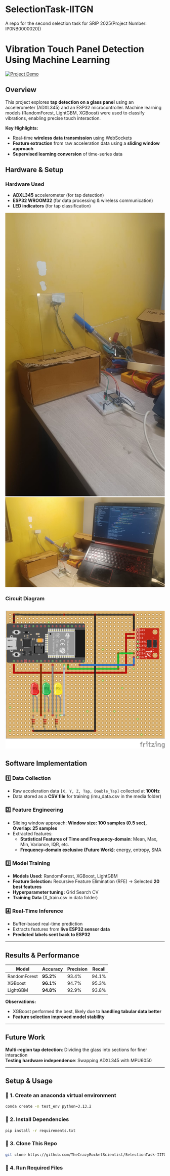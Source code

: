 # SelectionTask-IITGN
A repo for the second selection task for SRIP 2025(Project Number: IP0NB0000020))

# **Vibration Touch Panel Detection Using Machine Learning**  

[![Project Demo](link-to-demo-gif)](https://drive.google.com/file/d/1uDxNBh5HJWYnU6AcdXWhjCefAiLLjtly/view?usp=sharing)  
## **Overview**
This project explores **tap detection on a glass panel** using an accelerometer (ADXL345) and an ESP32 microcontroller. Machine learning models (RandomForest, LightGBM, XGBoost) were used to classify vibrations, enabling precise touch interaction.

**Key Highlights:**
- Real-time **wireless data transmission** using WebSockets  
- **Feature extraction** from raw acceleration data using a **sliding window approach**  
- **Supervised learning conversion** of time-series data  

## **Hardware & Setup**
### **Hardware Used**
- **ADXL345** accelerometer (for tap detection)  
- **ESP32 WROOM32** (for data processing & wireless communication)  
- **LED indicators** (for tap classification)  

![Hardware Setup 1](https://github.com/TheCrazyRocketScientist/SelectionTask-IITGN/blob/main/media/1.jpg)
![Hardware Setup 2](https://github.com/TheCrazyRocketScientist/SelectionTask-IITGN/blob/main/media/2.jpg)


### **Circuit Diagram**
![Circuit Diagram](https://github.com/TheCrazyRocketScientist/SelectionTask-IITGN/blob/main/media/circuit_bb.png)
---

## **Software Implementation**
### **1️⃣ Data Collection**
- Raw acceleration data `[X, Y, Z, Tap, Double_Tap]` collected at **100Hz**  
- Data stored as a **CSV file** for training (imu_data.csv in the media folder) 

### **2️⃣ Feature Engineering**
- Sliding window approach: **Window size: 100 samples (0.5 sec), Overlap: 25 samples**  
- Extracted features:
  - **Statistical Features of Time and Frequency-domain**: Mean, Max, Min, Variance, IQR, etc.
  - **Frequency-domain exclusive (Future Work)**: energy, entropy, SMA 

### **3️⃣ Model Training**
- **Models Used:** RandomForest, XGBoost, LightGBM  
- **Feature Selection:** Recursive Feature Elimination (RFE) → Selected **20 best features**  
- **Hyperparameter tuning:** Grid Search CV
- **Training Data** (X_train.csv in data folder)

### **4️⃣ Real-Time Inference**
- Buffer-based real-time prediction  
- Extracts features from **live ESP32 sensor data**  
- **Predicted labels sent back to ESP32**
---

## **Results & Performance**
| Model | Accuracy | Precision | Recall |
|--------|----------|-----------|--------|
| RandomForest | **95.2%** | 93.4% | 94.1% |
| XGBoost | **96.1%** | 94.7% | 95.3% |
| LightGBM | **94.8%** | 92.9% | 93.8% |

 **Observations:**
- XGBoost performed the best, likely due to **handling tabular data better**  
- **Feature selection improved model stability**  

---

## **Future Work**
 **Multi-region tap detection**: Dividing the glass into sections for finer interaction  
**Testing hardware independence**: Swapping ADXL345 with MPU6050  

---

## **Setup & Usage**
### **🔹 1. Create an anaconda virtual environment**
```sh
conda create -n test_env python=3.13.2
```
### **🔹 2. Install Dependencies**
```sh
pip install -r requirements.txt
```
### **🔹 3. Clone This Repo**
```sh
git clone https://github.com/TheCrazyRocketScientist/SelectionTask-IITGN/
```
### **🔹 4. Run Required Files**


